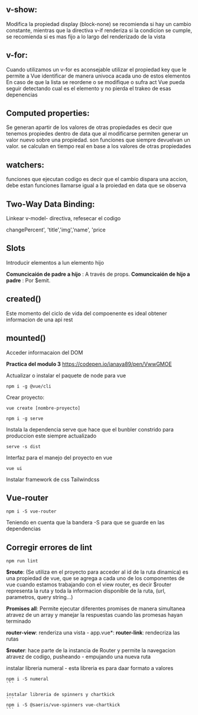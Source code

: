 ## v-show:

 Modifica la propiedad display (block-none) se recomienda si hay un cambio constante, mientras que la directiva v-if renderiza si la condicion se cumple, se recomienda si es mas fijo a lo largo del renderizado de la vista

## v-for:
 Cuando utilizamos un v-for es aconsejable utilizar el propiedad key  que le permite a Vue identificar de manera univoca acada uno de estos elementos En caso de que la lista se reordene o se modifique o sufra act Vue pueda seguir detectando cual es el elemento y no pierda el trakeo de esas depenencias

## Computed properties:
 Se generan apartir de los valores de otras propiedades es decir que tenemos propiedes dentro de data que al modificarse permiten generar un valor nuevo sobre una propiedad. son funciones que siempre devuelvan un valor. se calculan en tiempo real en base a los valores de otras propiedades

## watchers:
 funciones que ejecutan codigo es decir que el cambio dispara una accion, debe estan funciones llamarse igual a la proiedad en data que se observa

## Two-Way Data Binding: 
Linkear v-model- directiva, refesecar el codigo

changePercent', 'title','img','name', 'price

## Slots

Introducir elementos a lun elemento hijo

**Comuncicaión de padre a hijo** : A través de props.
**Comuncicaión de hijo a padre** : Por $emit.

## created()

Este momento del ciclo de vida del compoenente es ideal obtener informacion de una api rest

## mounted()

Acceder informacaion del DOM

**Practica del modulo 3** https://codepen.io/ianaya89/pen/VwwGMOE

Actualizar o instalar el paquete de node para vue

```
npm i -g @vue/cli
```


Crear proyecto:

```
vue create [nombre-proyecto]
```

```
npm i -g serve
```
Instala la dependencia serve que hace que el bunbler constrido para produccion este siempre actualizado

```
serve -s dist

```
Interfaz para el manejo del proyecto en vue

```
vue ui
```
Instalar framework de css Tailwindcss

## Vue-router
```
npm i -S vue-router
```
Teniendo en cuenta que la bandera -S para que se guarde en las dependencias

## Corregir errores de lint

```
npm run lint

```
**$route**: (Se utiliza en el proyecto para acceder al id de la ruta dinamica) es una propiedad de vue, que se agrega a cada uno de los componentes de vue cuando estamos trabajando con el view router, es decir $router representa la ruta y toda la informacion disponible de la ruta, (url, parametros, query string...)

**Promises all**: Permite ejecutar diferentes promises de manera simultanea atravez de un array y manejar la respuestas cuando las promesas hayan terminado

**router-view**: renderiza una vista - app.vue*:
**router-link**: rendecriza las rutas

**$router**: hace parte de la instancia de Router y permite la navegacion atravez de codigo, pusheando  - empujando una nueva ruta

instalar libreria
numeral - esta libreria es para daar formato a valores

````
npm i -S numeral
```

instalar libreria de spinners y chartkick
```
npm i -S @saeris/vue-spinners vue-chartkick
```